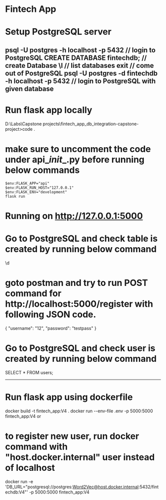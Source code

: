 # Fintech App

# Setup PostgreSQL server

psql -U postgres -h localhost -p 5432                   // login to PostgreSQL
CREATE DATABASE fintechdb;                              // create Database
\l                                                      // list databases
exit                                                    // come out of PostgreSQL
psql -U postgres -d fintechdb -h localhost -p 5432      // login to PostgreSQL with given database
-------------------------------------------------------------------------------------------------------

# Run flask app locally
D:\Labs\Capstone projects\fintech_app_db_integration-capstone-project>code .
# make sure to uncomment the code under api\__init__.py before running below commands
	$env:FLASK_APP="api"  
	$env:FLASK_RUN_HOST="127.0.0.1"    
	$env:FLASK_ENV="development"   
	flask run

# Running on http://127.0.0.1:5000
# Go to PostgreSQL and check table is created by running below command 
\d

# goto postman and try to run POST command for http://localhost:5000/register with following JSON code.
{
  "username": "12",
  "password": "testpass"
}

# Go to PostgreSQL and check user is created by running below command
SELECT * FROM users;

------------------------------------
# Run flask app using dockerfile


docker build -t fintech_app:V4 .
docker run --env-file .env -p 5000:5000 fintech_app:V4
or
# to register new user, run docker command with "host.docker.internal" user instead of localhost

docker run -e 'DB_URL="postgresql://postgres:Word2Vec@host.docker.internal:5432/fintechdb:V4"' -p 5000:5000 fintech_app:V4









